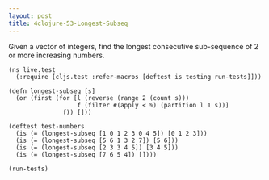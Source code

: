 ```yaml
---
layout: post
title: 4clojure-53-Longest-Subseq
---
```


Given a vector of integers, find the longest consecutive sub-sequence of 2 or more increasing numbers.

<pre><code class="language-klipse">(ns live.test
  (:require [cljs.test :refer-macros [deftest is testing run-tests]]))

(defn longest-subseq [s]
  (or (first (for [l (reverse (range 2 (count s)))
                   f (filter #(apply < %) (partition l 1 s))]
               f)) []))
  
(deftest test-numbers
  (is (= (longest-subseq [1 0 1 2 3 0 4 5]) [0 1 2 3]))
  (is (= (longest-subseq [5 6 1 3 2 7]) [5 6]))
  (is (= (longest-subseq [2 3 3 4 5]) [3 4 5]))
  (is (= (longest-subseq [7 6 5 4]) [])))

(run-tests)
</code></pre>
